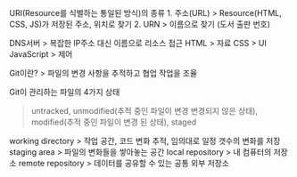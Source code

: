 
URI(Resource를 식별하는 통일된 방식)의 종류
    1. 주소(URL) > Resource(HTML, CSS, JS)가 저장된 주소, 위치로 찾기
    2. URN > 이름으로 찾기 (도서 출판 번호)

DNS서버 > 복잡한 IP주소 대신 이름으로 리소스 접근
HTML > 자료
CSS > UI
JavaScript > 제어

Git이란? > 파일의 변경 사항을 추적하고 협업 작업을 조율

Git이 관리하는 파일의 4가지 상태 
> untracked, unmodified(추적 중인 파일이 변경 변경되지 않은 상태), modified(추적 중인 파일이 변경 된 상태), staged

working directory > 작업 공간, 코드 변화 추적, 임의대로 일정 갯수의 변화를 저장
staging area > 파일의 변화들을 쌓아놓는 공간
local repository > 내 컴퓨터의 저장소
remote repository > 데이터를 공유할 수 있는 공통 외부 저장소